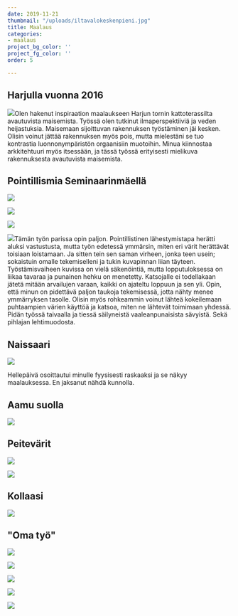 ```yaml
---
date: 2019-11-21
thumbnail: "/uploads/iltavalokeskenpieni.jpg"
title: Maalaus
categories:
- maalaus
project_bg_color: ''
project_fg_color: ''
order: 5

---
```

## Harjulla vuonna 2016

![](/uploads/harjukollaasi.jpg)Olen hakenut inspiraation maalaukseen Harjun tornin kattoterassilta avautuvista maisemista. Työssä olen tutkinut ilmaperspektiiviä ja veden heijastuksia. Maisemaan sijoittuvan rakennuksen työstäminen jäi kesken. Olisin voinut jättää rakennuksen myös pois, mutta mielestäni se tuo kontrastia luonnonympäristön orgaanisiin muotoihin. Minua kiinnostaa arkkitehtuuri myös itsessään, ja tässä työssä erityisesti mielikuva rakennuksesta avautuvista maisemista.   

## Pointillismia Seminaarinmäellä

![](/uploads/pointalkuperpieni.jpg)

![](/uploads/pointkollaasi2.jpg)

![](/uploads/pointtyöpieni.jpg)

![](/uploads/poinkollaasi.jpg)Tämän työn parissa opin paljon. Pointillistinen lähestymistapa herätti aluksi vastustusta, mutta työn edetessä ymmärsin, miten eri värit herättävät toisiaan loistamaan. Ja sitten tein sen saman virheen, jonka teen usein; sokaistuin omalle tekemiselleni ja tukin kuvapinnan liian täyteen. Työstämisvaiheen kuvissa on vielä säkenöintiä, mutta lopputuloksessa on liikaa tavaraa ja punainen hehku on menetetty. Katsojalle ei todellakaan jätetä mitään arvailujen varaan, kaikki on ajateltu loppuun ja sen yli. Opin, että minun on pidettävä paljon taukoja tekemisessä, jotta nähty menee ymmärryksen tasolle. Olisin myös rohkeammin voinut lähteä kokeilemaan puhtaampien värien käyttöä ja katsoa, miten ne lähtevät toimimaan yhdessä. Pidän työssä taivaalla ja tiessä säilyneistä vaaleanpunaisista sävyistä. Sekä pihlajan lehtimuodosta.

## Naissaari

![](/uploads/naissaaripieni.jpg)

Hellepäivä osoittautui minulle fyysisesti raskaaksi ja se näkyy maalauksessa. En jaksanut nähdä kunnolla.

## Aamu suolla

![](/uploads/aamusuolla2pieni.jpg)

## Peitevärit

![](/uploads/kannutyövaihepieni.jpg)

![](/uploads/kannuvalmispieni.jpg)

## Kollaasi

![](/uploads/lepakkopieni.jpg)

## "Oma työ"

![](/uploads/metsäpieni.jpg)

![](/uploads/tmkollaasi.jpg)

![](/uploads/tikkumetsä2pieni.jpg)

![](/uploads/tmkollaasipieni.jpg)

![](/uploads/tikkumetsä_tussipieni.jpg)